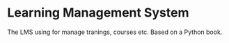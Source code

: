 # Learning Management System

The LMS using for manage tranings, courses etc. Based on a Python book.

